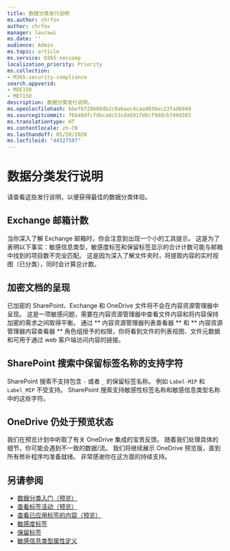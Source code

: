 ```yaml
---
title: 数据分类发行说明
ms.author: chrfox
author: chrfox
manager: laurawi
ms.date: ''
audience: Admin
ms.topic: article
ms.service: O365-seccomp
localization_priority: Priority
ms.collection:
- M365-security-compliance
search.appverid:
- MOE150
- MET150
description: 数据分类发行说明。
ms.openlocfilehash: bbef6729680db2c9a6aec4caa9036ec23fad6949
ms.sourcegitcommit: f6840dfcfdbcadc53cda591fd6cf9ddcb749d303
ms.translationtype: HT
ms.contentlocale: zh-CN
ms.lasthandoff: 05/20/2020
ms.locfileid: "44327597"
---
```

# <a name="data-classification-release-notes"></a>数据分类发行说明

请查看这些发行说明，以便获得最佳的数据分类体验。

## <a name="exchange-mailbox-count"></a>Exchange 邮箱计数

当你深入了解 Exchange 邮箱时，你会注意到出现一个小的工具提示。 这是为了表明以下事实：敏感信息类型，敏感度标签和保留标签显示的合计计数可能与邮箱中找到的项目数不完全匹配。 这是因为深入了解文件夹时，将提取内容的实时视图（已分类），同时会计算总计数。


## <a name="rendering-of-encrypted-documents"></a>加密文档的呈现

已加密的 SharePoint、Exchange 和 OneDrive 文件将不会在内容资源管理器中呈现。 这是一项敏感问题，需要在内容资源管理器中查看文件内容和将内容保持加密的需求之间取得平衡。 通过 ** 内容资源管理器列表查看器 ** 和 ** 内容资源管理器内容查看器 ** 角色组授予的权限，你将看到文件的列表视图、文件元数据和可用于通过 web 客户端访问内容的链接。

## <a name="supported-characters-in-retention-label-names-in-sharepoint-search"></a>SharePoint 搜索中保留标签名称的支持字符

SharePoint 搜索不支持包含 `-` 或者 `_` 的保留标签名称。 例如 `Label-MIP` 和 `Label_MIP` 不受支持。 SharePoint 搜索支持敏感性标签名称和敏感信息类型名称中的这些字符。

## <a name="onedrive-remains-in-preview"></a>OneDrive 仍处于预览状态

我们在预览计划中听取了有关 OneDrive 集成的宝贵反馈。 随着我们处理具体的细节，你可能会遇到不一致的数据/流。 我们将继续展示 OneDrive 预览版，直到所有修补程序均准备就绪。 非常感谢你在这方面的持续支持。


## <a name="see-also"></a>另请参阅

- [数据分类入门（预览）](data-classification-overview.md)
- [查看标签活动（预览）](data-classification-activity-explorer.md)
- [查看已应用标签的内容（预览）](data-classification-content-explorer.md)
- [敏感度标签](sensitivity-labels.md)
- [保留标签](labels.md)
- [敏感信息类型属性定义](sensitive-information-type-entity-definitions.md)